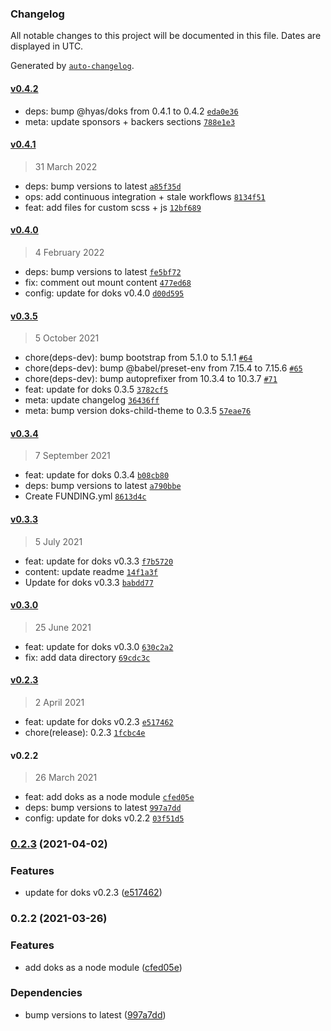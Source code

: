 ### Changelog

All notable changes to this project will be documented in this file. Dates are displayed in UTC.

Generated by [`auto-changelog`](https://github.com/CookPete/auto-changelog).

#### [v0.4.2](https://github.com/h-enk/doks-child-theme/compare/v0.4.1...v0.4.2)

- deps: bump @hyas/doks from 0.4.1 to 0.4.2 [`eda0e36`](https://github.com/h-enk/doks-child-theme/commit/eda0e360262707c7baa1af2b7d373865d5e534fd)
- meta: update sponsors + backers sections [`788e1e3`](https://github.com/h-enk/doks-child-theme/commit/788e1e3ab5b5447b4464018a0959e3cd1338a486)

#### [v0.4.1](https://github.com/h-enk/doks-child-theme/compare/v0.4.0...v0.4.1)

> 31 March 2022

- deps: bump versions to latest [`a85f35d`](https://github.com/h-enk/doks-child-theme/commit/a85f35dc3fe0ca5a3080d4fe7d567f7e8863566e)
- ops: add continuous integration + stale workflows [`8134f51`](https://github.com/h-enk/doks-child-theme/commit/8134f518b7873be39ff2cd6eb3472bf681fa3390)
- feat: add files for custom scss + js [`12bf689`](https://github.com/h-enk/doks-child-theme/commit/12bf689da853e90ed51f25b8103e7beca68c23b0)

#### [v0.4.0](https://github.com/h-enk/doks-child-theme/compare/v0.3.5...v0.4.0)

> 4 February 2022

- deps: bump versions to latest [`fe5bf72`](https://github.com/h-enk/doks-child-theme/commit/fe5bf729e6e6754f3b6957b5d6c657c84326d070)
- fix: comment out mount content [`477ed68`](https://github.com/h-enk/doks-child-theme/commit/477ed686336826296a8b8e83c90af45b7a904bf4)
- config: update for doks v0.4.0 [`d00d595`](https://github.com/h-enk/doks-child-theme/commit/d00d595bc6add83780cf577d58099bbcecfbbe40)

#### [v0.3.5](https://github.com/h-enk/doks-child-theme/compare/v0.3.4...v0.3.5)

> 5 October 2021

- chore(deps-dev): bump bootstrap from 5.1.0 to 5.1.1 [`#64`](https://github.com/h-enk/doks-child-theme/pull/64)
- chore(deps-dev): bump @babel/preset-env from 7.15.4 to 7.15.6 [`#65`](https://github.com/h-enk/doks-child-theme/pull/65)
- chore(deps-dev): bump autoprefixer from 10.3.4 to 10.3.7 [`#71`](https://github.com/h-enk/doks-child-theme/pull/71)
- feat: update for doks 0.3.5 [`3782cf5`](https://github.com/h-enk/doks-child-theme/commit/3782cf57ed43acadc426305dc64764048b78138a)
- meta: update changelog [`36436ff`](https://github.com/h-enk/doks-child-theme/commit/36436fff6fd1ba412fdc991f4acca35a2835d09c)
- meta: bump version doks-child-theme to 0.3.5 [`57eae76`](https://github.com/h-enk/doks-child-theme/commit/57eae76694755ab1b06691a3c5427f224b806661)

#### [v0.3.4](https://github.com/h-enk/doks-child-theme/compare/v0.3.3...v0.3.4)

> 7 September 2021

- feat: update for doks 0.3.4 [`b08cb80`](https://github.com/h-enk/doks-child-theme/commit/b08cb80fadc09f7ad7e7e960d09dc482666fa108)
- deps: bump versions to latest [`a790bbe`](https://github.com/h-enk/doks-child-theme/commit/a790bbe7fa9ac52d15270339bf1ec24be385a2a8)
- Create FUNDING.yml [`8613d4c`](https://github.com/h-enk/doks-child-theme/commit/8613d4caad869c0f1f80b5610f6e49b766935541)

#### [v0.3.3](https://github.com/h-enk/doks-child-theme/compare/v0.3.0...v0.3.3)

> 5 July 2021

- feat: update for doks v0.3.3 [`f7b5720`](https://github.com/h-enk/doks-child-theme/commit/f7b57204c9de70f14e17337a8baa44815beb2b50)
- content: update readme [`14f1a3f`](https://github.com/h-enk/doks-child-theme/commit/14f1a3fede35e7f4a88d8ea063416958c2900a56)
- Update for doks v0.3.3 [`babdd77`](https://github.com/h-enk/doks-child-theme/commit/babdd7791e6002fd2272b1bc3c95c58654933454)

#### [v0.3.0](https://github.com/h-enk/doks-child-theme/compare/v0.2.3...v0.3.0)

> 25 June 2021

- feat: update for doks v0.3.0 [`630c2a2`](https://github.com/h-enk/doks-child-theme/commit/630c2a2edd246f3fc26fbb799d2debb77857882c)
- fix: add data directory [`69cdc3c`](https://github.com/h-enk/doks-child-theme/commit/69cdc3cccea6a976552e654a86a85475a19ef448)

#### [v0.2.3](https://github.com/h-enk/doks-child-theme/compare/v0.2.2...v0.2.3)

> 2 April 2021

- feat: update for doks v0.2.3 [`e517462`](https://github.com/h-enk/doks-child-theme/commit/e517462127252a50d78cf34180ea10f898993585)
- chore(release): 0.2.3 [`1fcbc4e`](https://github.com/h-enk/doks-child-theme/commit/1fcbc4e2cb297f780004582612d904920044b181)

#### v0.2.2

> 26 March 2021

- feat: add doks as a node module [`cfed05e`](https://github.com/h-enk/doks-child-theme/commit/cfed05efaf7b4191b2bdca4c91405c6cabc8396c)
- deps: bump versions to latest [`997a7dd`](https://github.com/h-enk/doks-child-theme/commit/997a7dd7250b3dc0fe23c92ebf83ed21c9ba2d6b)
- config: update for doks v0.2.2 [`03f51d5`](https://github.com/h-enk/doks-child-theme/commit/03f51d5fd1f66f7afa0957d92adf779d438a3946)

<!-- auto-changelog-above -->

### [0.2.3](https://github.com/h-enk/doks/compare/v0.2.2...v0.2.3) (2021-04-02)


### Features

* update for doks v0.2.3 ([e517462](https://github.com/h-enk/doks/commit/e517462127252a50d78cf34180ea10f898993585))

### 0.2.2 (2021-03-26)


### Features

* add doks as a node module ([cfed05e](https://github.com/h-enk/doks/commit/cfed05efaf7b4191b2bdca4c91405c6cabc8396c))


### Dependencies

* bump versions to latest ([997a7dd](https://github.com/h-enk/doks/commit/997a7dd7250b3dc0fe23c92ebf83ed21c9ba2d6b)) 
